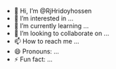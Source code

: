 - 👋 Hi, I’m @RjHridoyhossen
- 👀 I’m interested in ...
- 🌱 I’m currently learning ...
- 💞️ I’m looking to collaborate on ...
- 📫 How to reach me ...
- 😄 Pronouns: ...
- ⚡ Fun fact: ...

<!---
RjHridoyhossen/RjHridoyhossen is a ✨ special ✨ repository because its `README.md` (this file) appears on your GitHub profile.
You can click the Preview link to take a look at your changes.
--->
